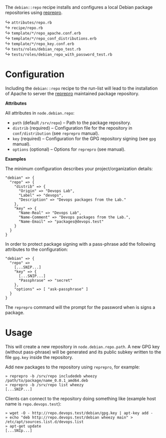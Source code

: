 
The `debian::repo` recipe installs and configures a local Debian package repositories using [reprepro][01].

↪ `attributes/repo.rb`  
↪ `recipe/repo.rb`  
↪ `template/*/repo_apache.conf.erb`  
↪ `template/*/repo_conf_distributions.erb`  
↪ `template/*/repo_key.conf.erb`  
↪ `tests/roles/debian_repo_test.rb`  
↪ `tests/roles/debian_repo_with_password_test.rb`  

# Configuration

Including the `debian::repo` recipe to the run-list will lead to the installation of Apache to server the [reprepro][01] maintained package repository.

**Attributes**

All attributes in `node.debian.repo`:

* `path` (default `/srv/repo`) – Path to the package repository.
* `distrib` (required) – Configuration file for the repository in `conf/distribution` (see `reprepro` manual).
* `key` (required) – Configuration for the GPG repository signing (see `gpg` manual).
* `options` (optional) – Options for `reprepro` (see manual).

**Examples**

The minimum configuration describes your project/organization details:

    "debian" => {
      "repo" => {
        "distrib" => {
          "Origin" => "Devops Lab",
          "Label" => "devops",
          "Description" => "Devops packages from the Lab."
        },
        "key" => {
          "Name-Real" => "Devops Lab",
          "Name-Comment" => "Devops packages from the Lab.",
          "Name-Email" => "packages@devops.test"
        }
      }
    }


In order to protect package signing with a pass-phrase add the following attributes to the configuration:

    "debian" => {
      "repo" => 
        [...SNIP...]
        "key" => {
          [...SNIP...]
          "Passphrase" => "secret"
        },
        "options" => [ "ask-passphrase" ]
      }
    }

The `reprepro` command will the prompt for the password when is signs a package.

# Usage

This will create a new repository in `node.debian.repo.path`. A new GPG key (without pass-phrase) will be generated and its public subkey written to the file `gpg.key` inside the repository. 

Add new packages to the repository using `reprepro`, for example:

    » reprepro -b /srv/repo includedeb wheezy /path/to/package/name_0.0.1_amd64.deb
    » reprepro -b /srv/repo list wheezy
    [...SNIP...]

Clients can connect to the repository doing something like (example host name is `repo.devops.test`):

    » wget -O - http://repo.devops.test/debian/gpg.key | apt-key add -
    » echo "deb http://repo.devops.test/debian wheezy main" > /etc/apt/sources.list.d/devops.list
    » apt-get update
    [...SNIp...]


[01]: http://mirrorer.alioth.debian.org
